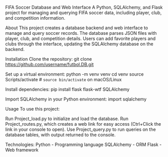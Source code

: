 FIFA Soccer Database and Web Interface
A Python, SQLAlchemy, and Flask project for managing and querying FIFA soccer data, including player, club, and competition information.

About
This project creates a database backend and web interface to manage and query soccer records. The database parses JSON files with player, club, and competition details. Users can add favorite players and clubs through the interface, updating the SQLAlchemy database on the backend.

Installation
Clone the repository:
git clone https://github.com/username/futbol.DB.git

Set up a virtual environment:
python -m venv venv
cd venv
source Scripts/activate  # `source bin/activate` on macOS/Linux

Install dependencies:
pip install flask flask-wtf SQLAlchemy

Import SQLAlchemy in your Python environment:
import sqlalchemy

Usage
To use this project:

Run Project_load.py to initialize and load the database.
Run Project_routes.py, which creates a web link for easy access (Ctrl+Click the link in your console to open).
Use Project_query.py to run queries on the database tables, with output returned to the console.

Technologies:
Python - Programming language
SQLAlchemy - ORM
Flask - Web framework
